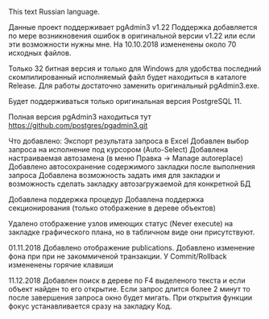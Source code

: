 This text Russian language.

Данные проект поддерживает pgAdmin3 v1.22
Поддержка добавляется по мере возникновения ошибок в оригинальной версии v1.22 или если эти возможности нужны мне.
На 10.10.2018 измененены около 70 исходных файлов.

Только 32 битная версия и только для Windows
для удобства последний скомпилированный исполняемый файл будет находиться в каталоге Release.
Для работы достаточно заменить оригинальный pgAdmin3.exe.

Будет поддерживаться только оригинальная версия PostgreSQL 11.

Полная версия pgAdmin3 находиться тут https://github.com/postgres/pgadmin3.git

Что добавлено:
Экспорт результата запроса в Excel
Добавлен выбор запроса на исполнение под курсором (Auto-Select)
Добавлена настраиваемая автозамена (в меню Правка -> Manage autoreplace)
Добавлено автосохранение содержимого закладки после выполнения запроса
Добавлена возможность задать имя для закладки и возможность сделать закладку автозагружаемой для конкретной БД

Добавлена поддержка процедур
Добавлена поддержка секционирования (только отображение в дереве объектов)

Удалено отображение узлов имеющих статус (Never execute) на закладке графического плана, но в табличном виде они присутствуют.

01.11.2018
Добавлено отображение publications.
Добавлено изменение фона при при не закоммиченой транзакции.
У Commit/Rollback измененены горячие клавиши

11.12.2018
Добавлен поиск в дереве по F4 выделеного текста и если объект найден то его открытие.
Если запрос длится более 2 минут то после завершения запроса окно будет мигать.
При открытия функции фокус устанавливается сразу на закладку Код.

